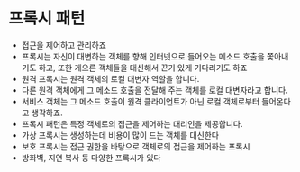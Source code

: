 # 프록시 패턴
- 접근을 제어하고 관리하죠
- 프록시는 자신이 대변하는 객체를 향해 인터넷으로 들어오는 메소드 호출을 쫓아내기도 하고, 또한 게으른 객체들을 대신해서 끈기 있게 기다리기도 하죠
- 원격 프록시는 원격 객체의 로컬 대변자 역할을 합니다.
- 다른 원격 객체에게 그 메소드 호출을 전달해 주는 객체를 로컬 대변자라고 합니다.
- 서비스 객체는 그 메소드 호출이 원격 클라이언트가 아닌 로컬 객체로부터 들어온다고 생각하죠.
- 프록시 패턴은 특정 객체로의 접근을 제어하는 대리인을 제공합니다.
- 가상 프록시는 생성하는데 비용이 많이 드는 객체를 대신한다
- 보호 프록시는 접근 권한을 바탕으로 객체로의 접근을 제어하는 프록시
- 방화벽, 지연 복사 등 다양한 프록시가 있다
